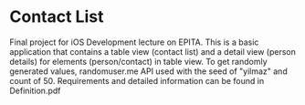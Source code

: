 # Contact List

Final project for iOS Development lecture on EPITA. This is a basic application that contains a table view (contact list) and a detail view (person details) for elements (person/contact) in table view. To get randomly generated values, randomuser.me API used with the seed of "yilmaz" and count of 50. Requirements and detailed information can be found in Definition.pdf
